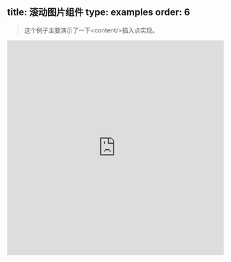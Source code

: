 title: 滚动图片组件
type: examples
order: 6
---

> 这个例子主要演示了一下&lt;content/&gt;插入点实现。

<iframe width="100%" height="500" src="http://jsfiddle.net/yyx990803/qnbmymfm/embedded/result,html,js,css" allowfullscreen="allowfullscreen" frameborder="0"></iframe>